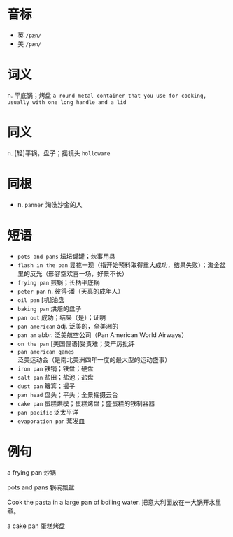 # 音标

- 英 `/pæn/`
- 美 `/pæn/`

# 词义

n. 平底锅；烤盘
`a round metal container that you use for cooking, usually with one long handle and a lid`

# 同义

n. [轻]平锅，盘子；摇镜头
`holloware`

# 同根

- n. `panner` 淘洗沙金的人

# 短语

- `pots and pans` 坛坛罐罐；炊事用具
- `flash in the pan` 昙花一现（指开始预料取得重大成功，结果失败）；淘金盆里的反光（形容空欢喜一场，好景不长）
- `frying pan` 煎锅；长柄平底锅
- `peter pan` n. 彼得·潘（天真的成年人）
- `oil pan` [机]油盘
- `baking pan` 烘焙的盘子
- `pan out` 成功；结果（是）；证明
- `pan american` adj. 泛美的，全美洲的
- `pan am` abbr. 泛美航空公司（Pan American World Airways）
- `on the pan` [美国俚语]受责难；受严厉批评
- `pan american games` 泛美运动会（是南北美洲四年一度的最大型的运动盛事）
- `iron pan` 铁锅；铁盘；硬盘
- `salt pan` 盐田；盐池；盐盘
- `dust pan` 簸箕；撮子
- `pan head` 盘头；平头；全景摇摄云台
- `cake pan` 蛋糕烘模；蛋糕烤盘；盛蛋糕的铁制容器
- `pan pacific` 泛太平洋
- `evaporation pan` 蒸发皿

# 例句

a frying pan
炒锅

pots and pans
锅碗瓢盆

Cook the pasta in a large pan of boiling water.
把意大利面放在一大锅开水里煮。

a cake pan
蛋糕烤盘


